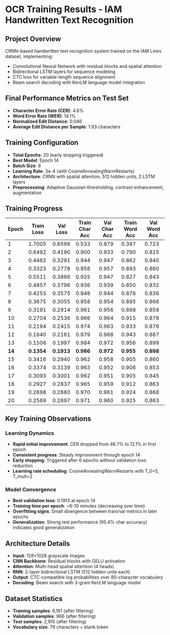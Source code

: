 # OCR Training Results - IAM Handwritten Text Recognition

## Project Overview
CRNN-based handwritten text recognition system trained on the IAM Lines dataset, implementing:
- Convolutional Neural Network with residual blocks and spatial attention
- Bidirectional LSTM layers for sequence modeling
- CTC loss for variable-length sequence alignment
- Beam search decoding with KenLM language model integration

## Final Performance Metrics on Test Set
- **Character Error Rate (CER)**: 4.6% 
- **Word Error Rate (WER)**: 14.1% 
- **Normalized Edit Distance**: 0.046
- **Average Edit Distance per Sample**: 1.93 characters

## Training Configuration
- **Total Epochs**: 20 (early stopping triggered)
- **Best Model**: Epoch 14
- **Batch Size**: 8
- **Learning Rate**: 3e-4 (with CosineAnnealingWarmRestarts)
- **Architecture**: CRNN with spatial attention, 512 hidden units, 2 LSTM layers
- **Preprocessing**: Adaptive Gaussian thresholding, contrast enhancement, augmentation

## Training Progress

| Epoch | Train Loss | Val Loss | Train Char Acc | Val Char Acc | Train Word Acc | Val Word Acc |
|-------|------------|----------|----------------|--------------|----------------|--------------|
| 1     | 1.7005     | 0.6599   | 0.533          | 0.879        | 0.397          | 0.723        |
| 2     | 0.6492     | 0.4190   | 0.900          | 0.933        | 0.790          | 0.815        |
| 3     | 0.4462     | 0.3291   | 0.944          | 0.947        | 0.862          | 0.840        |
| 4     | 0.3323     | 0.2778   | 0.958          | 0.957        | 0.893          | 0.860        |
| 5     | 0.5511     | 0.3866   | 0.925          | 0.947        | 0.827          | 0.843        |
| 6     | 0.4857     | 0.3796   | 0.936          | 0.939        | 0.850          | 0.832        |
| 7     | 0.4253     | 0.3575   | 0.948          | 0.944        | 0.876          | 0.836        |
| 8     | 0.3675     | 0.3055   | 0.958          | 0.954        | 0.895          | 0.866        |
| 9     | 0.3191     | 0.2914   | 0.961          | 0.956        | 0.898          | 0.858        |
| 10    | 0.2704     | 0.2536   | 0.966          | 0.964        | 0.915          | 0.878        |
| 11    | 0.2194     | 0.2415   | 0.974          | 0.963        | 0.933          | 0.876        |
| 12    | 0.1840     | 0.2161   | 0.979          | 0.968        | 0.943          | 0.887        |
| 13    | 0.1506     | 0.1997   | 0.984          | 0.972        | 0.956          | 0.899        |
| **14**| **0.1354** | **0.1913** | **0.986**    | **0.972**    | **0.955**      | **0.898**    |
| 15    | 0.3416     | 0.2940   | 0.962          | 0.958        | 0.905          | 0.860        |
| 16    | 0.3374     | 0.3139   | 0.963          | 0.952        | 0.906          | 0.853        |
| 17    | 0.3093     | 0.3001   | 0.962          | 0.951        | 0.905          | 0.845        |
| 18    | 0.2927     | 0.2837   | 0.965          | 0.959        | 0.912          | 0.863        |
| 19    | 0.2698     | 0.2880   | 0.970          | 0.961        | 0.924          | 0.868        |
| 20    | 0.2569     | 0.2697   | 0.971          | 0.960        | 0.925          | 0.863        |

## Key Training Observations

### Learning Dynamics
- **Rapid initial improvement**: CER dropped from 46.7% to 12.1% in first epoch
- **Consistent progress**: Steady improvement through epoch 14
- **Early stopping**: Triggered after 6 epochs without validation loss reduction
- **Learning rate scheduling**: CosineAnnealingWarmRestarts with T_0=5, T_mult=2

### Model Convergence
- **Best validation loss**: 0.1913 at epoch 14
- **Training time per epoch**: ~6-10 minutes (decreasing over time)
- **Overfitting signs**: Small divergence between train/val metrics in later epochs 
- **Generalization**: Strong test performance (95.4% char accuracy) indicates good generalization

## Architecture Details
- **Input**: 128×1028 grayscale images
- **CNN Backbone**: Residual blocks with GELU activation
- **Attention**: Multi-head spatial attention (4 heads)
- **RNN**: 2-layer bidirectional LSTM (512 hidden units each)
- **Output**: CTC-compatible log probabilities over 80-character vocabulary
- **Decoding**: Beam search with 3-gram KenLM language model

## Dataset Statistics
- **Training samples**: 6,161 (after filtering)
- **Validation samples**: 966 (after filtering)  
- **Test samples**: 2,915 (after filtering)
- **Vocabulary size**: 79 characters + blank token
